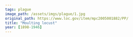 ```yaml
---
tags: plague
image_path: /assets/imgs/plague/1.jpg
original_path: https://www.loc.gov/item/mpc2005001882/PP/
title: "Moulting locust"
year: [1898-1946]
---
```



